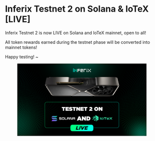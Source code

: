 # Inferix Testnet 2 on Solana & IoTeX \[LIVE]

Inferix Testnet 2 is now LIVE on Solana and IoTeX mainnet, open to all!

All token rewards earned during the testnet phase will be converted into mainnet tokens!&#x20;

Happy testing! \~

<figure><img src="../.gitbook/assets/testnet.png" alt=""><figcaption></figcaption></figure>
